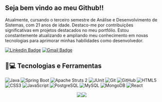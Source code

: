 ## Seja bem vindo ao meu Github!!

Atualmente, cursando o terceiro semestre de Análise e Desenvolvimento de Sistemas, com 21 anos de idade. Destaco-me por contribuições significativas em projetos destacados no meu portfólio. Estou constantemente atualizando e ampliando meu conhecimento em novas tecnologias para aprimorar minhas habilidades como desenvolvedor.

[![Linkedin Badge](https://img.shields.io/badge/-LinkedIn-blue?style=flat-square&logo=Linkedin&logoColor=white&link=https://www.linkedin.com/in/kauan-de-almeida-lima/)](https://www.linkedin.com/in/kauan-de-almeida-lima/)
[![Gmail Badge](https://img.shields.io/badge/-Gmail-c14438?style=flat-square&logo=Gmail&logoColor=white&link=mailto:kauanalmeidalima1405@gmail.com)](mailto:kauanalmeidalima1405@gmail.com)

## 🚀💻 Tecnologias e Ferramentas


![Java](https://img.shields.io/badge/Java-%23ED8B00.svg?style=flat-square&logo=java&logoColor=white)
![Spring Boot](https://img.shields.io/badge/Spring-%236DB33F.svg?style=flat-square&logo=spring&logoColor=white)
![Apache Struts 2](https://img.shields.io/badge/Apache%20Struts%202-%230074CC.svg?style=flat-square&logo=apachestruts2&logoColor=white)
![JUnit](https://img.shields.io/badge/JUnit-%23874747.svg?style=flat-square&logo=junit5&logoColor=white)
![Git](https://img.shields.io/badge/Git-%23F05033.svg?style=flat-square&logo=git&logoColor=white)
![GitHub](https://img.shields.io/badge/GitHub-%23181717.svg?style=flat-square&logo=github&logoColor=white)
![HTML5](https://img.shields.io/badge/HTML5-%23E34F26.svg?style=flat-square&logo=html5&logoColor=white)
![CSS3](https://img.shields.io/badge/CSS3-%231572B6.svg?style=flat-square&logo=css3&logoColor=white)
![JavaScript](https://img.shields.io/badge/JavaScript-%23F7DF1E.svg?style=flat-square&logo=javascript&logoColor=black)
![PostgreSQL](https://img.shields.io/badge/PostgreSQL-%23336791.svg?style=flat-square&logo=postgresql&logoColor=white)
![MySQL](https://img.shields.io/badge/MySQL-%234479A1.svg?style=flat-square&logo=mysql&logoColor=white)
![MongoDB](https://img.shields.io/badge/MongoDB-%2347A248.svg?style=flat-square&logo=mongodb&logoColor=white)
![React](https://img.shields.io/badge/React-%2361DAFB.svg?style=flat-square&logo=react&logoColor=black)
<!--
![Angular](https://img.shields.io/badge/Angular-%23DD0031.svg?style=flat-square&logo=angular&logoColor=white)
![Oracle](https://img.shields.io/badge/Oracle-%23F80000.svg?style=flat-square&logo=oracle&logoColor=white)
-->

<!-- 
### IDEs Utilizadas
![Spring Tool Suite](https://img.shields.io/badge/Spring%20Tool%20Suite-%236DB33F.svg?style=flat-square&logo=spring&logoColor=white)
![Visual Studio Code](https://img.shields.io/badge/VS%20Code-%23007ACC.svg?style=flat-square&logo=visual-studio-code&logoColor=white)
![Eclipse](https://img.shields.io/badge/Eclipse-%232C2255.svg?style=flat-square&logo=eclipse&logoColor=white)
![IntelliJ IDEA](https://img.shields.io/badge/IntelliJ%20IDEA-%23000000.svg?style=flat-square&logo=intellij-idea&logoColor=white)
-->

<div style="display: flex; justify-content: center; align-items: center;">
  <img src="https://github-readme-stats.vercel.app/api?username=kauannlima&show_icons=true&theme=blueberry&line_height=27&hide=contribs">
  <img src="https://github-readme-stats.vercel.app/api/top-langs/?username=kauannlima&theme=blueberry">
</div>






